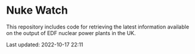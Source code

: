 # Nuke Watch

This repository includes code for retrieving the latest information available on the output of EDF nuclear power plants in the UK.

Last updated: 2022-10-17 22:11